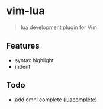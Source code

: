 # vim-lua
> lua development plugin for Vim


## Features

- syntax highlight
- indent

## Todo

- add omni complete ([luacomplete](https://github.com/SpaceVim/vim-luacomplete))
